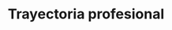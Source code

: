---
title: "Trayectoria profesional"  # Add a page title.
summary: "Trayectoria profesional."  # Add a page description.
type: "widget_page"  # Page type is a Widget Page
url: "equipo/rodrigo-alcaraz-de-la-osa/trayectoria-profesional"
---